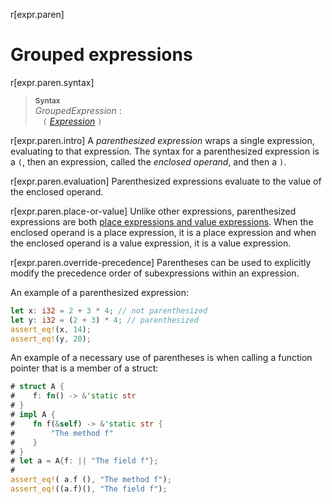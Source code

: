 r[expr.paren]
# Grouped expressions

r[expr.paren.syntax]
> **<sup>Syntax</sup>**\
> _GroupedExpression_ :\
> &nbsp;&nbsp; `(` [_Expression_] `)`

r[expr.paren.intro]
A *parenthesized expression* wraps a single expression, evaluating to that expression.
The syntax for a parenthesized expression is a `(`, then an expression, called the *enclosed operand*, and then a `)`.

r[expr.paren.evaluation]
Parenthesized expressions evaluate to the value of the enclosed operand.

r[expr.paren.place-or-value]
Unlike other expressions, parenthesized expressions are both [place expressions and value expressions][place].
When the enclosed operand is a place expression, it is a place expression and when the enclosed operand is a value expression, it is a value expression.

r[expr.paren.override-precedence]
Parentheses can be used to explicitly modify the precedence order of subexpressions within an expression.

An example of a parenthesized expression:

```rust
let x: i32 = 2 + 3 * 4; // not parenthesized
let y: i32 = (2 + 3) * 4; // parenthesized
assert_eq!(x, 14);
assert_eq!(y, 20);
```

An example of a necessary use of parentheses is when calling a function pointer that is a member of a struct:

```rust
# struct A {
#    f: fn() -> &'static str
# }
# impl A {
#    fn f(&self) -> &'static str {
#        "The method f"
#    }
# }
# let a = A{f: || "The field f"};
#
assert_eq!( a.f (), "The method f");
assert_eq!((a.f)(), "The field f");
```

[_Expression_]: ../expressions.md
[place]: ../expressions.md#place-expressions-and-value-expressions
